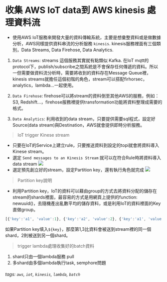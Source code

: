 # 收集 AWS IoT data到 AWS kinesis 處理資料流

- 使用AWS IoT服務來開發大量的資料傳輸系統，主要是想彙整資料或是做數據分析，AWS同樣提供資料串流的分析服務 `kinesis`. kinesis服務裡面有三個類別，Data Streams, Data Firehose, Data Analytics. 
1. `Data Streams`: streams 這個服務其實就有點類似 Kafka. 在IoT mqtt的protocol下，publish/subscribe之間系統是不會保存任何傳遞的資料。所以一但需要做資料流分析時，需要將收到的資料存在Message Queue裡，kinesis streams就擔任這個初階的角色，stream可以搭配firhorsec，analytics，lambda...一起使用。


2. `Data Firehose`: firehose可以將stream的資料倒至其他AWS的服務，例如： S3, Redshift...，firehose服務裡提供transformation功能將資料整理成需要的格式。


3. `Data Analytics`: 利用收到的data stream，只要提供需要sql程式，設定好Source(data stream)與Destination，AWS就會提供即時分析服務。




> IoT trigger Kinese stream
- 只要在IoT的Service上建立rule，只要推送資料到設定的topi就會將資料導入Kinese stream。
- 選定 `Send messages to an Kinesis Stream` 就可以在符合Rule時將資料導入data stream
![](https://i.imgur.com/jYISnxa.png)
- 選定預先創立好的stream，設定Partition key，還有執行角色就完成
![](https://i.imgur.com/nFr6vaZ.png)
> Partition key說明

- 利用Partition key，IoT的資料可以藉由group的方式去將資料分配的儲存在stream的shards裡面，最容易的方式是用網頁上提供的function: newuuid()，去隨機產出亂數平均的儲存資料，或是利用IoT的資料裡面的Key直做group。

```javascript
[{'key':'a1', 'value':1}, {'key':'a2', 'value':2}, {'key':'a1', 'value':3}]
```
如果Partition key填入`${key}`，那麼第1,3比資料會被送到stream裡的同一個shard，2則被送到另一個shard。

> trigger lambda處理收集好的batch資料
1. shard只由一個lambda服務 pull
2. 多shard由多個lambda執行task, semphore問題 
###### tags: `aws`, `iot`, `kinesis`, `lambda`, `batch`

